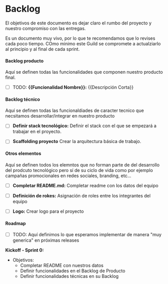 # Backlog

El objetivos de este documento es dejar claro el rumbo del proyecto y nuestro compromiso con las entregas.

Es un documento muy vivo, por lo que te recomendamos que lo revises cada poco tiempo. COmo minimo este Guild se compromete a actualziarlo al principio y al final de cada sprint.

#### Backlog producto

Aquí se definen todas las funcionalidades que componen nuestro producto final.

- [ ] TODO: **{{Funcionalidad Nombre}}:** {{Descripción Corta}}



#### Backlog técnico

Aquí se definen todas las funcionaldiades de caracter tecnico que necsitamos desarrollar/integrar en nuestro producto

- [ ] **Definir stack tecnológico:** Definir el stack con el que se empezará a trabajar en el proyecto.
- [ ] **Scaffolding proyecto** Crear la arquitectura básica de trabajo.


#### Otros elementos

Aquí se definen todos los elemntos que no forman parte de del desarrollo del prodcuto tecnológico pero sí de su ciclo de vida como por ejemplo campañas promocionales en redes sociales, branding, etc...

- [ ] **Completar README.md:** Completar readme con los datos del equipo
- [ ] **Definición de rokes:** Asignación de roles entre los integrantes del equipo
- [ ] **Logo:** Crear logo para el proyecto


#### Roadmap

- [ ] TODO: Aquí definimos lo que esperamos implementar de manera "muy generica" en próximas releases


**Kickoff - Sprint 0:**
- Objetivos:
  - Completar README con nuestros datos
  - Definir funcionalidades en el Backlog de Producto
  - Definir funcionalidades técnicas en su Backlog

